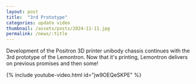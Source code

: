 ```yaml
---
layout: post
title:  "3rd Prototype"
categories: update video
thumbnail: /assets/posts/2024-11-11.jpg
permalink: /news/:title
---
```


Development of the Positron 3D printer unibody chassis continues with the 3rd prototype of the Lemontron. Now that it's printing, Lemontron delivers on previous promises and then some!

{% include youtube-video.html id="jw9OEQeSKPE" %}